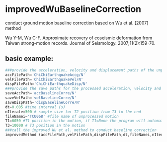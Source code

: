 # improvedWuBaselineCorrection
conduct ground motion baseline correction based on Wu et al. [2007] method

Wu Y-M, Wu C-F. Approximate recovery of coseismic deformation from Taiwan strong-motion records. Journal of Seismology. 2007;11(2):159-70.
## basic example:
```python
###provide the acceleration, velocity and displacement paths of the unprocessed motion
accFilePath='ChiChiEarthquakeAccg/N'
velFilePath='ChiChiEarthquakeVel/N'
dispFilePath='ChiChiEarthquakeDisp/N'
###provide the save paths for the processed acceleration, velocity and displacement
saveAccPath='accBaselineCorre/N'
saveVelPath='velBaselineCorre/N'
saveDispPath='dispBaselineCorre/N'
dt=0.005 #time interval (s)
nIterate=500 # sample size for T2 position from T3 to the end
fileNamei='TCU068' #file name of unprocessed motion
T1=6050 #T1 position in the motion, if T1=None the program will automatically determine T1
T3=10000 # T3 position in the motion
###call the improved Wu et al. method to conduct baseline correction
improvedMethod (accFilePath,velFilePath,dispFilePath,dt,fileNamei,nIterate,saveAccPath,saveVelPath,saveDispPath,T3,T1)
```
